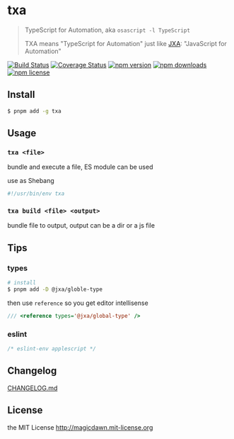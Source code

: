 # txa

> TypeScript for Automation, aka `osascript -l TypeScript` <br />
>
> TXA means "TypeScript for Automation" just like [JXA](https://github.com/JXA-Cookbook/JXA-Cookbook/wiki): "JavaScript for Automation"

[![Build Status](https://img.shields.io/github/checks-status/magicdawn/txa/master?style=flat-square)](https://github.com/magicdawn/txa/actions/workflows/ci.yml)
[![Coverage Status](https://img.shields.io/codecov/c/github/magicdawn/txa.svg?style=flat-square)](https://codecov.io/gh/magicdawn/txa)
[![npm version](https://img.shields.io/npm/v/txa.svg?style=flat-square)](https://www.npmjs.com/package/txa)
[![npm downloads](https://img.shields.io/npm/dm/txa.svg?style=flat-square)](https://www.npmjs.com/package/txa)
[![npm license](https://img.shields.io/npm/l/txa.svg?style=flat-square)](http://magicdawn.mit-license.org)

## Install

```sh
$ pnpm add -g txa
```

## Usage

### `txa <file>`

bundle and execute a file, ES module can be used

use as Shebang

```ts
#!/usr/bin/env txa
```

### `txa build <file> <output>`

bundle file to output, output can be a dir or a js file

## Tips

### types

```sh
# install
$ pnpm add -D @jxa/globle-type
```

then use `reference` so you get editor intellisense

```ts
/// <reference types='@jxa/global-type' />
```

### eslint

```js
/* eslint-env applescript */
```

## Changelog

[CHANGELOG.md](CHANGELOG.md)

## License

the MIT License http://magicdawn.mit-license.org
